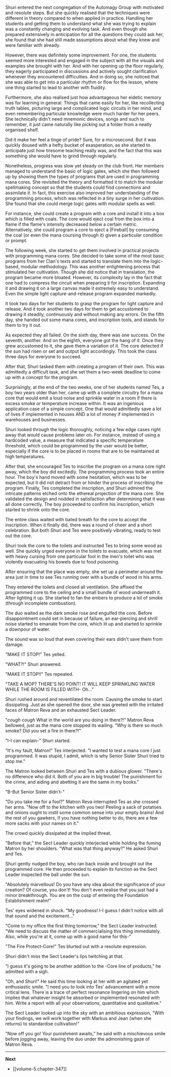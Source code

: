 
Shuri entered the next congregation of the Automagy Group with motivated and resolute steps. But she quickly realised that the techniques were different in theory compared to when applied in practice. Handling her students and getting them to understand what she was trying to explain was a constantly changing and evolving task. And even though she prepared extensively in anticipation for all the questions they could ask her, she found that she had still made assumptions about what they knew and were familiar with already.

However, there was definitely some improvement. For one, the students seemed more interested and engaged in the subject with all the visuals and examples she brought with her. And with her opening up the floor regularly, they eagerly participated in discussions and actively sought clarification whenever they encountered difficulties. And in doing so, she noticed that she was able to get into a particular rhythm or flow for the lesson, where one thing started to lead to another with fluidity.

Furthermore, she also realised just how advantageous her eidetic memory was for learning in general. Things that came easily for her, like recollecting truth tables, picturing large and complicated logic circuits in her mind, and even remembering particular knowledge were much harder for her peers. She technically didn't need mnemonic devices, songs and such to remember, it just came naturally like picking out a folder from a neatly organised shelf.

Did it make her feel a tinge of pride? Sure, for a microsecond. But it was quickly doused with a hefty bucket of exasperation, as she started to anticipate just how tiresome teaching really was, and the fact that this was something she would have to grind through regularly.

Nonetheless, progress was slow yet steady on the club front. Her members managed to understand the basic of logic gates, which she then followed up by showing them the types of programs that are used in programming mana cores. She revisited the theory and formatted it to match the modular spellmaking concept so that the students could find connections and assimilate it. In fact, this exercise also improved her understanding of the programming process, which was reflected in a tiny surge in her cultivation. She found that she could merge logic gates with modular spells as well.

For instance, she could create a program with a core and install it into a box which is filled with coals. The core would eject coal from the box into a flame if the flame's intensity decreased below a certain metric. Alternatively, she could program a core to eject a |Fireball| by consuming the coal (or even the mana coursing through it) given a particular condition or prompt.

The following week, she started to get them involved in practical projects with programming mana cores. She decided to take some of the most basic programs from her Clan's texts and started to translate them into the logic-based, modular methodology. This was another enlightening process that stimulated her cultivation. Though she did notice that in translation, the program became more bloated. However, its complexity lay in the fact that one had to compress the circuit when preparing it for inscription. Expanding it and drawing it on a large canvas made it extremely easy to understand. Even the simple light capture-and-release program expanded markedly.

It took two days for her students to grasp the program for light capture and release. And it took another two days for them to get accustomed to drawing it steadily, continuously and without making any errors. On the fifth day, she handed out some mana cores, and inscription tools, and stands for them to try it out.

As expected they all failed. On the sixth day, there was one success. On the seventh, another. And on the eighth, everyone got the hang of it. Once they grew accustomed to it, she gave them a variation of it. The core detected if the sun had risen or set and output light accordingly. This took the class three days for everyone to succeed.

After that, Shuri tasked them with creating a program of their own. This was admittedly a difficult task, and she set them a two-week deadline to come up with a concept for the program.

Surprisingly, at the end of the two weeks, one of her students named Tes, a boy two years older than her, came up with a complete circuitry for a mana core that would emit a loud noise and sprinkle water in a room if there is excess smoke or temperature increase within. It was an ingenious application case of a simple concept. One that would admittedly save a lot of lives if implemented in houses AND a lot of money if implemented in warehouses and businesses.

Shuri looked through the logic thoroughly, noticing a few edge cases right away that would cause problems later on. For instance, instead of using a hardcoded value, a measure that indicated a specific temperature threshold, which could be programmed by the user would be better, especially if the core is to be placed in rooms that are to be maintained at high temperatures.

After that, she encouraged Tes to inscribe the program on a mana core right away, which the boy did excitedly. The programming process took an entire hour. The boy's hand moved with some hesitation, which was to be expected, but it did not detract from or hinder the process of inscribing the program. Finally, Tes completed the inscription, and Shuri admired the intricate patterns etched onto the ethereal projection of the mana core. She validated the design and nodded in satisfaction after determining that it was all done correctly. The boy proceeded to confirm his inscription, which started to shrink onto the core.

The entire class waited with bated breath for the core to accept the inscription. When it finally did, there was a round of cheer and a short celebration. But both Shuri and Tes were positively vibrating, ready to test out the core.

Shuri took the core to the toilets and instructed Tes to bring some wood as well. She quickly urged everyone in the toilets to evacuate, which was met with heavy cursing from one particular fool in the men's toilet who was violently evacuating his bowels due to food poisoning.

After ensuring that the place was empty, she set up a perimeter around the area just in time to see Tes running over with a bundle of wood in his arms.

They entered the toilets and closed all ventilation. She affixed the programmed core to the ceiling and a small bundle of wood underneath it. After lighting it up. She started to fan the embers to produce a lot of smoke (through incomplete combustion).

The duo waited as the dark smoke rose and engulfed the core. Before disappointment could set in because of failure, an ear-piercing and shrill noise started to emanate from the core, which lit up and started to sprinkle a downpour of water.

The sound was so loud that even covering their ears didn't save them from damage.

"MAKE IT STOP!" Tes yelled.

"WHAT?!" Shuri answered.

"MAKE IT STOP!!" Tes repeated.

"TAKE A MOP? THERE'S NO POINT! IT WILL KEEP SPRINKLING WATER WHILE THE ROOM IS FILLED WITH- Oh..."

Shuri rushed around and reventilated the room. Causing the smoke to start dissipating. Just as she opened the door, she was greeted with the irritated faces of Matron Reva and an exhausted Sect Leader.

"*cough* *cough* What in the world are you doing in there?!" Matron Reva bellowed, just as the mana core stopped its wailing. "Why is there so much smoke? Did you set a fire in there?!"

"I-I can explain-" Shuri started.

"It's my fault, Matron!" Tes interjected. "I wanted to test a mana core I just programmed. It was stupid, I admit, which is why Senior Sister Shuri tried to stop me."

The Matron looked between Shuri and Tes with a dubious glower. "There's no difference who did it. Both of you are in big trouble! The punishment for the crime, and aiding and abetting it are the same in my books."

"B-But Senior Sister didn't-"

"Do you take me for a fool?" Matron Reva interrupted Tes as she crossed her arms. "Now off to the kitchen with you two! Peeling a sack of potatoes and onions ought to instil some common sense into your empty brains! And the rest of you gawkers, if you have nothing better to do, there are a few more sacks with your names on it."

The crowd quickly dissipated at the implied threat.

"Before that," the Sect Leader quickly interjected while holding the fuming Matron by her shoulders. "What was that thing anyway?" He asked Shuri and Tes.

Shuri gently nudged the boy, who ran back inside and brought out the programmed core. He then proceeded to explain its function as the Sect Leader inspected the ball under the sun.

"Absolutely marvellous! Do you have any idea about the significance of your creation? Of course, you don't! You don't even realise that you just had a minor breakthrough. You are on the cusp of entering the Foundation Establishment realm!"

Tes' eyes widened in shock. "My goodness! I-I guess I didn't notice with all that sound and the excitement..."

"Come to my office the first thing tomorrow," the Sect Leader instructed. "We need to discuss the matter of commercialising this thing immediately. Also, while you're at it, come up with a good name for this-"

"The Fire Protect-Core!" Tes blurted out with a resolute expression.

Shuri didn't miss the Sect Leader's lips twitching at that.

"I guess it's going to be another addition to the -Core line of products," he admitted with a sigh.

"Oh, and Shuri!" He said this time looking at her with an agitated yet enthusiastic smile. "I need you to look into Tes' advancement with a more critical lens. There is a trace of perfect resonance lingering on him which implies that whatever insight he absorbed or implemented resonated with him. Write a report with all your observations, quantitative and qualitative."

The Sect Leader looked up into the sky with an ambitious expression, "With your findings, we will work together with Markus and Jean (when she returns) to standardise cultivation!"

"Now off you go! Your punishment awaits," he said with a mischievous smile before jogging away, leaving the duo under the admonishing gaze of Matron Reva.

____

**Next**
* [[volume-5.chapter-347]]